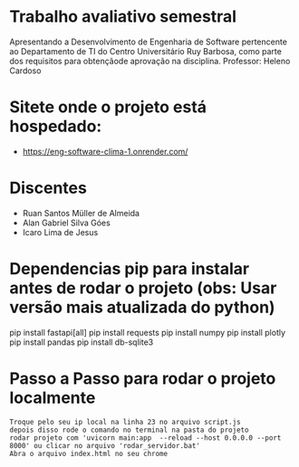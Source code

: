 # Trabalho avaliativo semestral
Apresentando a Desenvolvimento de Engenharia de Software pertencente ao Departamento de TI do Centro Universitário Ruy Barbosa, como parte dos requisitos para obtençãode aprovação na disciplina.
Professor: Heleno Cardoso

# Sitete onde o projeto está hospedado:
* https://eng-software-clima-1.onrender.com/

# Discentes
* Ruan Santos Müller de Almeida
* Alan Gabriel Silva Góes
* Icaro Lima de Jesus


# Dependencias pip para instalar antes de rodar o projeto (obs: Usar versão mais atualizada do python)
  pip install fastapi[all]
  pip install requests
  pip install numpy
  pip install plotly
  pip install pandas
  pip install db-sqlite3
  

# Passo a Passo para rodar o projeto localmente
    Troque pelo seu ip local na linha 23 no arquivo script.js
    depois disso rode o comando no terminal na pasta do projeto   
    rodar projeto com 'uvicorn main:app  --reload --host 0.0.0.0 --port 8000' ou clicar no arquivo 'rodar_servidor.bat'
    Abra o arquivo index.html no seu chrome
